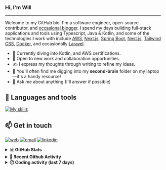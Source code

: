 ### Hi, I'm Will

---

Welcome to my GitHub bio. I'm a software engineer, open-source contributor, and [occasional blogger][blog]. I spend my days building full-stack applications and tools using Typescript, Java & Kotlin, and some of the technologies I work with include [AWS](https://aws.amazon.com/fr/), [Next.js](https://nextjs.org/), [Spring Boot](https://spring.io/projects/spring-boot), [Nest.js](https://nestjs.com/), [Tailwind CSS](https://github.com/tailwindlabs/tailwindcss), [Docker](https://www.docker.com/), and occasionally [Laravel](https://laravel.com/).

- 🔭 Currently diving into Kotlin, and AWS certifications.
- 👯 Open to new work and collaboration opportunities.
- ✍️ I express my thoughts through writing to refine my ideas.
- 🧠 You'll often find me digging into my **second-brain** folder on my laptop—it's a handy resource!
- 💬 Ask me about anything (I'll answer if possible)

## 🎨 Languages and tools

[![My skills](https://skillicons.dev/icons?i=typescript,js,nodejs,nest,java,kotlin,spring,python,fastapi,django,aws,docker,vscode,idea,tailwind&perline=15)](https://wilfriedago.dev/about#skills)

## 📫 Get in touch
[![web](https://img.shields.io/badge/WEBSITE-12100E?logo=google-earth&color=282A36)][website]
[![email](https://img.shields.io/badge/MAIL-12100E?logo=mailgun&color=282A36)][mail]
[![linkedin](https://img.shields.io/badge/LINKEDIN-12100E?logo=linkedin&color=282A36)][linkedin]


<details>
  <summary><b>📊 GitHub Stats</b></summary>
	<br/>
	<p align="left">
		<img width="49.5%" src="https://github-readme-stats.vercel.app/api?username=wilfriedago&show_icons=true&count_private=true&title_color=10b981&icon_color=10b981&theme=react&hide_border=true" />
		<img width="49.5%" src="https://streak-stats.demolab.com/?user=wilfriedago&hide_border=true&theme=react&ring=10b981&fire=fff&currStreakNum=fff&sideLabels=10b981&currStreakLabel=10b981&sideNums=fff" />
	</p>
</details>

<details>
  <summary><b>📅 Recent Github Activity</b></summary>
	<br>

<!--RECENT_ACTIVITY:last_update-->
Last Updated: Friday, October 10th, 2025, 4:18:48 AM
<!--RECENT_ACTIVITY:last_update_end-->

<!--RECENT_ACTIVITY:start-->
1. 🔱 Forked [wilfriedago/fineract-apps](https://github.com/wilfriedago/fineract-apps) from [ADORSYS-GIS/fineract-apps](https://github.com/ADORSYS-GIS/fineract-apps)<br>
2. ⭐ Starred [reshaped-ui/reshaped](https://github.com/reshaped-ui/reshaped)<br>
3. ⭐ Starred [github/copilot-cli](https://github.com/github/copilot-cli)<br>
4. ⬆️ Pushed 1 commit(s) to [wilfriedago/dotfiles](https://github.com/wilfriedago/dotfiles)<br>
5. ⬆️ Pushed 3 commit(s) to [wilfriedago/dotfiles](https://github.com/wilfriedago/dotfiles)<br>
<!--RECENT_ACTIVITY:end-->
</details>

<details>
  <summary><b>🕐 Coding activity (last 7 days)</b></summary>
	<br>

<!--START_SECTION:waka-->

```python
Total Time: 28 hrs 46 mins

TypeScript        4 hrs 7 mins    ███▓░░░░░░░░░░░░░░░░░░░░░   14.08 %
Fluent            3 hrs 19 mins   ███░░░░░░░░░░░░░░░░░░░░░░   11.36 %
CSS               1 hr 56 mins    █▓░░░░░░░░░░░░░░░░░░░░░░░   06.65 %
Java              1 hr 49 mins    █▓░░░░░░░░░░░░░░░░░░░░░░░   06.24 %
Python            1 hr 38 mins    █▒░░░░░░░░░░░░░░░░░░░░░░░   05.62 %
Bash              1 hr 19 mins    █░░░░░░░░░░░░░░░░░░░░░░░░   04.55 %
Java Properties   1 hr 10 mins    █░░░░░░░░░░░░░░░░░░░░░░░░   04.03 %
```

<!--END_SECTION:waka-->
</details>

[website]: https://wilfriedago.me
[linkedin]: https://linkedin.com/in/wilfriedago
[blog]: https://wilfriedago.me/blog
[mail]: mailto:hello@wilfriedago.me
